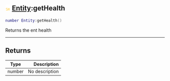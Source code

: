 ## ![shared](../../.gitbook/assets/shared.png) [Entity](entity):getHealth

```lua
number Entity:getHealth()
```

Returns the ent health

------
## Returns

| Type   | Description |
| ------ | ----------: |
| number | No description |

